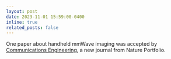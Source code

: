 ```yaml
---
layout: post
date: 2023-11-01 15:59:00-0400
inline: true
related_posts: false
---
```


One paper about handheld mmWave imaging was accepted by [Communications Engineering](https://www.nature.com/commseng/), a new journal from Nature Portfolio.
